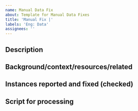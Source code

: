 ```yaml
---
name: Manual Data Fix
about: Template for Manual Data Fixes
title: 'Manual Fix |'
labels: 'Eng: Data'
assignees: ''
---
```



## Description


## Background/context/resources/related


## Instances reported and fixed (checked)


## Script for processing



